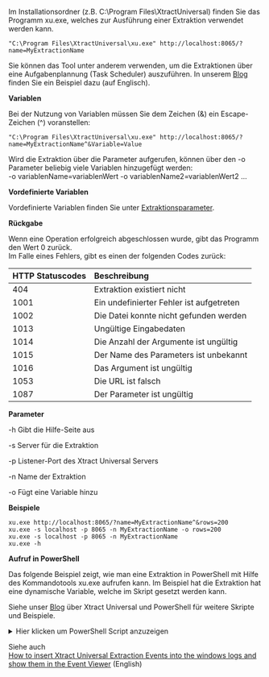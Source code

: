 Im Installationsordner (z.B. C:\Program Files\XtractUniversal) finden Sie das Programm xu.exe, welches zur Ausführung einer Extraktion verwendet werden kann.<br>
```
"C:\Program Files\XtractUniversal\xu.exe" http://localhost:8065/?name=MyExtractionName
```

Sie können das Tool unter anderem verwenden, um die Extraktionen über eine Aufgabenplannung (Task Scheduler) auszuführen. In unserem [Blog](http://www.theobald-software.com/blog/2013/01/28/how-to-schedule-xtract-universal-extractions-with-the-windows-task-scheduler-to-load-data-from-sap/) finden Sie ein Beispiel dazu (auf Englisch). 

**Variablen**

Bei der Nutzung von Variablen müssen Sie dem Zeichen (&) ein Escape-Zeichen (^) voranstellen: 
```
"C:\Program Files\XtractUniversal\xu.exe" http://localhost:8065/?name=MyExtractionName^&Variable=Value
```

Wird die Extraktion über die Parameter aufgerufen, können über den -o Parameter beliebig viele Variablen hinzugefügt werden:<br>
-o variablenName=variablenWert -o variablenName2=variablenWert2 ...

**Vordefinierte Variablen**

Vordefinierte Variablen finden Sie unter [Extraktionsparameter](./extraktionsparameter). 

**Rückgabe**

Wenn eine Operation erfolgreich abgeschlossen wurde, gibt das Programm den Wert 0 zurück.<br>
Im Falle eines Fehlers, gibt es einen der folgenden Codes zurück:

|HTTP Statuscodes | Beschreibung |
|:----|:---| 
|404 | Extraktion existiert nicht |
|1001 | Ein undefinierter Fehler ist aufgetreten |
|1002 | Die Datei konnte nicht gefunden werden|     
|1013 | Ungültige Eingabedaten |
|1014 | Die Anzahl der Argumente ist ungültig |
|1015 | Der Name des Parameters ist unbekannt |
|1016 | Das Argument ist ungültig |
|1053 |  Die URL ist falsch |
|1087 | Der Parameter ist ungültig |

**Parameter**

-h        Gibt die Hilfe-Seite aus

-s        Server für die Extraktion

-p        Listener-Port des Xtract Universal Servers

-n        Name der Extraktion

-o        Fügt eine Variable hinzu

**Beispiele**
```
xu.exe http://localhost:8065/?name=MyExtractionName^&rows=200
xu.exe -s localhost -p 8065 -n MyExtractionName -o rows=200
xu.exe -s localhost -p 8065 -n MyExtractionName
xu.exe -h
```

**Aufruf in PowerShell** 

Das folgende Beispiel zeigt, wie man eine Extraktion in PowerShell mit Hilfe des Kommandotools xu.exe aufrufen kann. 
Im Beispiel hat die Extraktion hat eine dynamische Variable, welche im Skript gesetzt werden kann. 

Siehe unser [Blog](https://blog.theobald-software.com/2018/04/26/mastering-sap-access-with-xtract-universal-and-powershell/) über Xtract Universal und PowerShell für weitere Skripte und Beispiele. 

<details>
<summary>Hier klicken um PowerShell Script anzuzeigen</summary>
{% highlight javascript %}
# Execute an Xtract Universal extraction using the command tool xu.exe in a powershell script
# the extraction has a variable CalendarMonth that needs a value in the format YYYYMM, e.g. 201712
  
clear
# write the output to a file
$XUOutputfile = "C:\Data\powershell\output.txt"
# write the log to a file
$XULogfile = "C:\Data\powershell\log.txt"
  
# set the path to the installation folder
$XUCmd = 'C:\Program Files\XtractUniversal\xu.exe'
  
$XUServer = "localhost"
$XUPort = "8065"
$XUExtraction = "SAPSalesCube"
  
  
# BEGIN OF BLOCK FOR SETTING VARIABLE
# Skip this block if you don't use variable
  
# generate the calender month from the current date to be used as a variable
# e.g. Tuesday, December 19, 2017 10:40:32 AM
$myyear = (Get-Date -format "yyyy")
$mymonth = (Get-Date -format "MM")
# 201712
$myCalendarMonth = "$myyear$mymonth"
# another option Get-Date -format "yyyyMM"
  
# just if you use variables
# the extraction has a variable CalendarMonth, its value has the format YYYYMM
# set the variable for calendar month e.g. 201712
 
  
# END OF BLOCK FOR SETTING VARIABLE
  
  
# define error message
$errorMessage = @'
If the command completes an operation successfully, it returns an exit code of zero (0).
In case of an error, it will return one of the following (http status) codes:
HTTP Statuscodes (e.g. 404 when the extraction does not exist)
1001    An undefined error occured
1002    Could not find the specified file      
1013    Invalid input data
1014    The number of arguments is invalid
1015    The parameter name is unknown
1016    The argument is not valid
1053    Something is wrong with your URL
1087    The parameter is invalid
  
check the online help for further information
http://help.theobald-software.com/Xtract-Universal-EN/default.aspx?pageid=run-from-a-command-line
'@
  
  
# run the command tool with the right parameters
$res = &$XUCmd -s $XUServer -p $XUPort -n $XUExtraction -o CalenderMonth=$myCalenderMonth 1>$XUOutputfile 2>$XULogfile
  
# check the last exit code
# 0: successful
# else unsuccessful
if($LASTEXITCODE -eq 0) {
           
write-host -f Green "The last command executed successfully"          
} else {
           
write-host -f Red "The last execution failed with error code $LASTEXITCODE!"
write-host $errorMessage
}
{% endhighlight %}
</details>

Siehe auch <br> 
[How to insert Xtract Universal Extraction Events into the windows logs and show them in the Event Viewer](https://kb.theobald-software.com/xtract-universal/how-to-insert-xtract-universal-extraction-events-into-the-windows-logs-and-show-them-in-the-event-viewer) (English)
